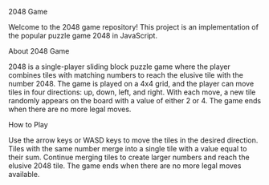 2048 Game

Welcome to the 2048 game repository! This project is an implementation of the popular puzzle game 2048 in JavaScript.

About 2048 Game

2048 is a single-player sliding block puzzle game where the player combines tiles with matching numbers to reach the elusive tile with the number 2048. The game is played on a 4x4 grid, and the player can move tiles in four directions: up, down, left, and right. With each move, a new tile randomly appears on the board with a value of either 2 or 4. The game ends when there are no more legal moves.

How to Play

Use the arrow keys or WASD keys to move the tiles in the desired direction.
Tiles with the same number merge into a single tile with a value equal to their sum.
Continue merging tiles to create larger numbers and reach the elusive 2048 tile.
The game ends when there are no more legal moves available.

